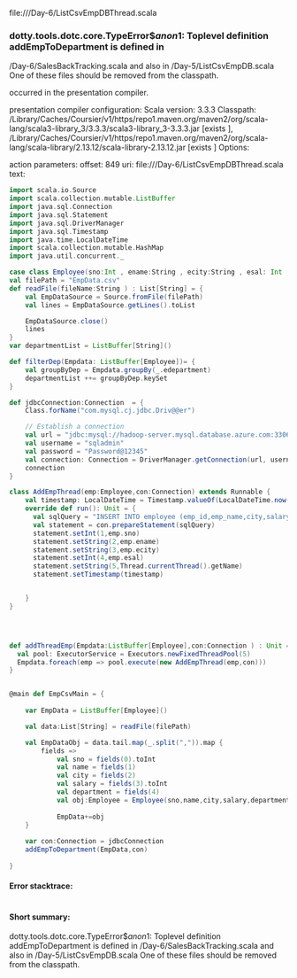 file://<WORKSPACE>/Day-6/ListCsvEmpDBThread.scala
### dotty.tools.dotc.core.TypeError$$anon$1: Toplevel definition addEmpToDepartment is defined in
  <WORKSPACE>/Day-6/SalesBackTracking.scala
and also in
  <WORKSPACE>/Day-5/ListCsvEmpDB.scala
One of these files should be removed from the classpath.

occurred in the presentation compiler.

presentation compiler configuration:
Scala version: 3.3.3
Classpath:
<HOME>/Library/Caches/Coursier/v1/https/repo1.maven.org/maven2/org/scala-lang/scala3-library_3/3.3.3/scala3-library_3-3.3.3.jar [exists ], <HOME>/Library/Caches/Coursier/v1/https/repo1.maven.org/maven2/org/scala-lang/scala-library/2.13.12/scala-library-2.13.12.jar [exists ]
Options:



action parameters:
offset: 849
uri: file://<WORKSPACE>/Day-6/ListCsvEmpDBThread.scala
text:
```scala
import scala.io.Source
import scala.collection.mutable.ListBuffer
import java.sql.Connection
import java.sql.Statement
import java.sql.DriverManager
import java.sql.Timestamp
import java.time.LocalDateTime
import scala.collection.mutable.HashMap
import java.util.concurrent._

case class Employee(sno:Int , ename:String , ecity:String , esal: Int , edepartment:String)
val filePath = "EmpData.csv"
def readFile(fileName:String ) : List[String] = {
    val EmpDataSource = Source.fromFile(filePath)
    val lines = EmpDataSource.getLines().toList

    EmpDataSource.close()
    lines
}
var departmentList = ListBuffer[String]() 

def filterDep(Empdata: ListBuffer[Employee])= {
    val groupByDep = Empdata.groupBy(_.edepartment)
    departmentList ++= groupByDep.keySet
}

def jdbcConnection:Connection  = {
    Class.forName("com.mysql.cj.jdbc.Driv@@er")

    // Establish a connection
    val url = "jdbc:mysql://hadoop-server.mysql.database.azure.com:3306/sreeja"
    val username = "sqladmin"
    val password = "Password@12345"
    val connection: Connection = DriverManager.getConnection(url, username, password)
    connection
}

class AddEmpThread(emp:Employee,con:Connection) extends Runnable {  
    val timestamp: LocalDateTime = Timestamp.valueOf(LocalDateTime.now())
    override def run(): Unit = {
      val sqlQuery = "INSERT INTO employee (emp_id,emp_name,city,salary,thread_name,timestamp,dep_id) VALUES (?,?,?,?,?,?,?)"
      val statement = con.prepareStatement(sqlQuery)
      statement.setInt(1,emp.sno)
      statement.setString(2,emp.ename)
      statement.setString(3,emp.ecity)
      statement.setInt(4,emp.esal)
      statement.setString(5,Thread.currentThread().getName)
      statement.setTimestamp(timestamp)


    }
}




def addThreadEmp(Empdata:ListBuffer[Employee],con:Connection ) : Unit = {
  val pool: ExecutorService = Executors.newFixedThreadPool(5)
  Empdata.foreach(emp => pool.execute(new AddEmpThread(emp,con)))
}


@main def EmpCsvMain = {
    
    var EmpData = ListBuffer[Employee]()

    val data:List[String] = readFile(filePath)

    val EmpDataObj = data.tail.map(_.split(",")).map {
        fields => 
            val sno = fields(0).toInt
            val name = fields(1)
            val city = fields(2)
            val salary = fields(3).toInt
            val department = fields(4)
            val obj:Employee = Employee(sno,name,city,salary,department)
            
            EmpData+=obj
    }
    
    var con:Connection = jdbcConnection
    addEmpToDepartment(EmpData,con)
    
} 
```



#### Error stacktrace:

```

```
#### Short summary: 

dotty.tools.dotc.core.TypeError$$anon$1: Toplevel definition addEmpToDepartment is defined in
  <WORKSPACE>/Day-6/SalesBackTracking.scala
and also in
  <WORKSPACE>/Day-5/ListCsvEmpDB.scala
One of these files should be removed from the classpath.